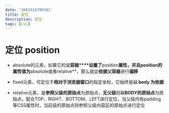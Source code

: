 ```yaml
---
date: '1663314790381'
title: 定位
description: 定位
tags: [css]
---
```


# 定位 position

+ absolute的元素，如果它的**父容器****设置了**position**属性，并且position的属性值为**absolute或者relative**，那么就会**依据父容器**进行**偏移**

+ fixed元素，可定位于**相对于浏览器窗口**的指定坐标，它始终是**以 body 为依据**

+ relative元素，是**参照父级的原始点**为原始点，**无父级**则**以BODY的原始点**为原始点，配合TOP、RIGHT、BOTTOM、LEFT进行定位，当父级内有padding等CSS属性时，当前级的原始点则参照父级内容区的原始点进行定位

  